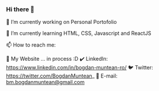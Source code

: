 ### Hi there 👋

🔭 I’m currently working on Personal Portofolio

🌱 I’m currently learning HTML, CSS, Javascript and ReactJS

📫 How to reach me: 

📝 My Website ... in process :D 
✔️ LinkedIn:  https://www.linkedin.com/in/bogdan-muntean-ro/
🐦 Twitter:   https://twitter.com/BogdanMuntean_
📧 E-mail:    bm.bogdanmuntean@gmail.com

<!--
**bogdan-muntean/bogdan-muntean** is a ✨ _special_ ✨ repository because its `README.md` (this file) appears on your GitHub profile.

Here are some ideas to get you started:

- 🔭 I’m currently working on ...
- 🌱 I’m currently learning ....
- 👯 I’m looking to collaborate on ...
- 🤔 I’m looking for help with ...
- 💬 Ask me about ...
- 📫 How to reach me: ...
- 😄 Pronouns: ...
- ⚡ Fun fact: ...
-->

